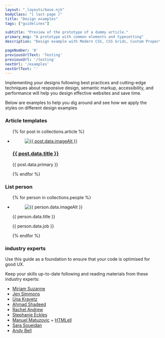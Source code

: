 ```yaml
---
layout: "_layouts/base.njk" 
bodyClass: "[ last-page ]"
title: "Design examples"
tags: ["guidelines"]

subtitle: "Preview of the prototype of a dummy article."
primary_msg: "A prototype with common elements and typesetting"
description: "Design example with Modern CSS, CSS Grids, Custom Properties, Container Queries, Fluid Typography and CUBE Methodology."

pageNumber: '8'
previousUrlText: 'Testing'
previousUrl: '/testing'
nextUrl: '/examples'
nextUrlText: ''
---
```


Implementing your designs following best practices and cutting-edge techniques about responsive design, semantic markup, accessibility, and performance will help you design effective websites and save time.

Below are examples to help you dig around and see how we apply the styles on different design examples   
      
<h3>Article templates</h3>

<ul class="[ posts ] [ l-rs grid two ]" data-gap="gap">
   {% for post in collections.article %} 
   <li class="posts__item">
      <article>
         <figure>
            <a href="{{ post.url }}">
            <img rel="preload" class="ratio" 
               src="{{  post.data.image }}" 
               alt="{{  post.data.imageAlt }}
               ">
         </figure>
         </a>
         <h3><a href="{{ post.url }}">{{ post.data.title }}</a></h3>
         <p>{{ post.data.primary }}</p>
      </article>
   </li>
   {% endfor %}
</ul>

<h3>List person</h3>

<ul class="[ person-list ] [ l-rs  grid two ]" data-gap="gap">
   {% for person in collections.people %} 
   <li class="person__item">
      <figure>
         <img rel="preload" class="ratio" 
            src="{{  person.data.image }}" 
            alt="{{  person.data.imageAlt }}
            ">
      </figure>
      <figcaption class="flow">
         <span class="[ person__item__name ] [ h3 ]">{{ person.data.title }}</span>
         <p class="[ person__item__job ] [ text-grey-color ]">{{ person.data.job }}</p>
      </figcaption>
   </li>
   {% endfor %}
</ul>

### industry experts

Use this guide as a foundation to ensure that your code is optimised for good UX.

Keep your skills up-to-date following and reading materials from these industry experts:

*   [Miriam Suzanne](https://www.miriamsuzanne.com/)
*   [Jen Simmons](https://labs.jensimmons.com/)
*   [Una Kravetz](https://una.im/)
*   [Ahmad Shadeed](https://ishadeed.com/)
*   [Rachel Andrew](https://rachelandrew.co.uk/)
*   [Stephanie Eckles](https://moderncss.dev/)
*   [Manuel Matuzovic](https://www.matuzo.at/) + [HTMLell](https://www.htmhell.dev/)
*   [Sara Soueidan](https://www.sarasoueidan.com/)
*   [Andy Bell](https://piccalil.li/blog/)
